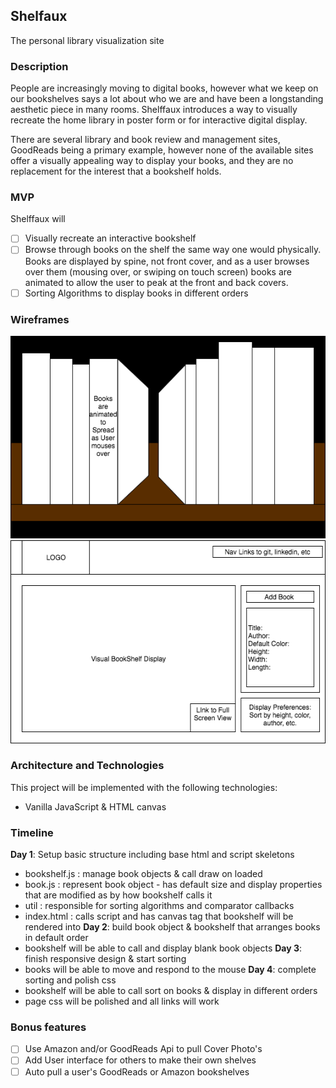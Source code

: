 ## Shelfaux
The personal library visualization site

### Description
People are increasingly moving to digital books, however what we keep on our bookshelves says a lot about who we are and have been a longstanding aesthetic piece in many rooms. Shelffaux introduces a way to visually recreate the home library in poster form or for interactive digital display.

There are several library and book review and management sites, GoodReads being a primary example, however none of the available sites offer a visually appealing way to display your books, and they are no replacement for the interest that a bookshelf holds.

### MVP  

Shelffaux will

- [ ] Visually recreate an interactive bookshelf
- [ ] Browse through books on the shelf the same way one would physically.
 Books are displayed by spine, not front cover, and as a user browses over
  them (mousing over, or swiping on touch screen) books are animated to allow
   the user to peak at the front and back covers.
- [ ] Sorting Algorithms to display books in different orders

### Wireframes

![wireframes](Shelffaux_animation.png)
![wireframes](shlefaux.png)

### Architecture and Technologies

This project will be implemented with the following technologies:

- Vanilla JavaScript & HTML canvas

### Timeline

**Day 1**: Setup basic structure including base html and script skeletons
  - bookshelf.js : manage book objects & call draw on loaded
  - book.js : represent book object - has default size and display properties that are modified as by how bookshelf calls it
  - util : responsible for sorting algorithms and comparator callbacks
  - index.html : calls script and has canvas tag that bookshelf will be rendered into
**Day 2**: build book object & bookshelf that arranges books in default order
  - bookshelf will be able to call and display blank book objects
**Day 3**: finish responsive design & start sorting
  - books will be able to move and respond to the mouse
**Day 4**: complete sorting and polish css
  - bookshelf will be able to call sort on books & display in different orders
  - page css will be polished and all links will work 


### Bonus features

- [ ] Use Amazon and/or GoodReads Api to pull Cover Photo's
- [ ] Add User interface for others to make their own shelves
- [ ] Auto pull a user's GoodReads or Amazon bookshelves
